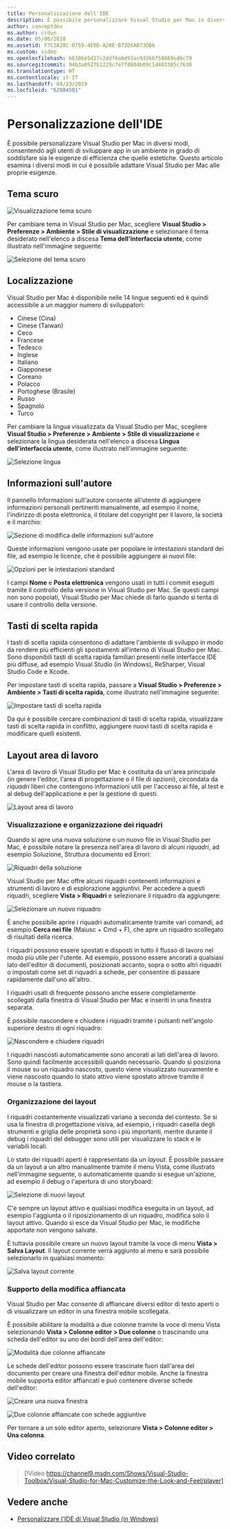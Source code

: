 ```yaml
---
title: Personalizzazione dell'IDE
description: È possibile personalizzare Visual Studio per Mac in diversi modi, consentendo agli utenti di sviluppare app in un ambiente in grado di soddisfare sia le esigenze di efficienza che quelle estetiche. Questo argomento esamina i diversi modi in cui è possibile adattare Visual Studio per Mac alle proprie esigenze.
author: conceptdev
ms.author: crdun
ms.date: 05/06/2018
ms.assetid: F7C2A28C-0759-4E0D-A28E-B72D5AB73DB6
ms.custom: video
ms.openlocfilehash: b8386e5d27c2ddf6abd93ac93266f58869cd6c79
ms.sourcegitcommit: 94b3a052fb1229c7e7f8804b09c1d403385c7630
ms.translationtype: HT
ms.contentlocale: it-IT
ms.lasthandoff: 04/23/2019
ms.locfileid: "62984501"
---
```

# <a name="customizing-the-ide"></a>Personalizzazione dell'IDE

È possibile personalizzare Visual Studio per Mac in diversi modi, consentendo agli utenti di sviluppare app in un ambiente in grado di soddisfare sia le esigenze di efficienza che quelle estetiche. Questo articolo esamina i diversi modi in cui è possibile adattare Visual Studio per Mac alle proprie esigenze.

## <a name="dark-theme"></a>Tema scuro

![Visualizzazione tema scuro](media/customizing-the-ide-image7a.png)

Per cambiare tema in Visual Studio per Mac, scegliere **Visual Studio > Preferenze > Ambiente > Stile di visualizzazione** e selezionare il tema desiderato nell'elenco a discesa **Tema dell'interfaccia utente**, come illustrato nell'immagine seguente:

![Selezione del tema scuro](media/customizing-the-ide-image7b.png)

## <a name="localization"></a>Localizzazione

Visual Studio per Mac è disponibile nelle 14 lingue seguenti ed è quindi accessibile a un maggior numero di sviluppatori:

* Cinese (Cina)
* Cinese (Taiwan)
* Ceco
* Francese
* Tedesco
* Inglese
* Italiano
* Giapponese
* Coreano
* Polacco
* Portoghese (Brasile)
* Russo
* Spagnolo
* Turco

Per cambiare la lingua visualizzata da Visual Studio per Mac, scegliere **Visual Studio > Preferenze > Ambiente > Stile di visualizzazione** e selezionare la lingua desiderata nell'elenco a discesa **Lingua dell'interfaccia utente**, come illustrato nell'immagine seguente:

![Selezione lingua](media/customizing-the-ide-image11a.png)

## <a name="author-information"></a>Informazioni sull'autore

Il pannello Informazioni sull'autore consente all'utente di aggiungere informazioni personali pertinenti manualmente, ad esempio il nome, l'indirizzo di posta elettronica, il titolare del copyright per il lavoro, la società e il marchio:

![Sezione di modifica delle informazioni sull'autore](media/customizing-the-ide-image9a.png)

Queste informazioni vengono usate per popolare le intestazioni standard dei file, ad esempio le licenze, che è possibile aggiungere ai nuovi file:

![Opzioni per le intestazioni standard](media/customizing-the-ide-image8a.png)

I campi **Nome** e **Posta elettronica** vengono usati in tutti i commit eseguiti tramite il controllo della versione in Visual Studio per Mac. Se questi campi non sono popolati, Visual Studio per Mac chiede di farlo quando si tenta di usare il controllo della versione.

## <a name="key-bindings"></a>Tasti di scelta rapida

I tasti di scelta rapida consentono di adattare l'ambiente di sviluppo in modo da rendere più efficienti gli spostamenti all'interno di Visual Studio per Mac. Sono disponibili tasti di scelta rapida familiari presenti nelle interfacce IDE più diffuse, ad esempio Visual Studio (in Windows), ReSharper, Visual Studio Code e Xcode.

Per impostare tasti di scelta rapida, passare a **Visual Studio > Preferenze > Ambiente > Tasti di scelta rapida**, come illustrato nell'immagine seguente:

![Impostare tasti di scelta rapida](media/customizing-the-ide-image10a.png)

Da qui è possibile cercare combinazioni di tasti di scelta rapida, visualizzare tasti di scelta rapida in conflitto, aggiungere nuovi tasti di scelta rapida e modificare quelli esistenti.

## <a name="workspace-layout"></a>Layout area di lavoro

L'area di lavoro di Visual Studio per Mac è costituita da un'area principale (in genere l'editor, l'area di progettazione o il file di opzioni), circondata da *riquadri* liberi che contengono informazioni utili per l'accesso ai file, al test e al debug dell'applicazione e per la gestione di questi.

 ![Layout area di lavoro](media/customizing-the-ide-image1a.png)

### <a name="viewing-and-arranging-pads"></a>Visualizzazione e organizzazione dei riquadri

Quando si apre una nuova soluzione o un nuovo file in Visual Studio per Mac, è possibile notare la presenza nell'area di lavoro di alcuni *riquadri*, ad esempio Soluzione, Struttura documento ed Errori:

![Riquadri della soluzione](media/customizing-the-ide-image2a.png)

Visual Studio per Mac offre alcuni riquadri contenenti informazioni e strumenti di lavoro e di esplorazione aggiuntivi. Per accedere a questi riquadri, scegliere **Vista > Riquadri** e selezionare il riquadro da aggiungere:

![Selezionare un nuovo riquadro](media/customizing-the-ide-image3a.png)

È anche possibile aprire i riquadri automaticamente tramite vari comandi, ad esempio **Cerca nei file** (Maiusc + Cmd + F), che apre un riquadro scollegato di risultati della ricerca.

I riquadri possono essere spostati e disposti in tutto il flusso di lavoro nel modo più utile per l'utente. Ad esempio, possono essere ancorati a qualsiasi lato dell'editor di documenti, posizionati accanto, sopra o sotto altri riquadri o impostati come set di riquadri a schede, per consentire di passare rapidamente dall'uno all'altro.

I riquadri usati di frequente possono anche essere completamente scollegati dalla finestra di Visual Studio per Mac e inseriti in una finestra separata.

È possibile nascondere e chiudere i riquadri tramite i pulsanti nell'angolo superiore destro di ogni riquadro:

![Nascondere e chiudere riquadri](media/customizing-the-ide-image5a.png)

I riquadri nascosti automaticamente sono ancorati ai lati dell'area di lavoro. Sono quindi facilmente accessibili quando necessario. Quando si posiziona il mouse su un riquadro nascosto, questo viene visualizzato nuovamente e viene nascosto quando lo stato attivo viene spostato altrove tramite il mouse o la tastiera.

### <a name="organizing-layouts"></a>Organizzazione dei layout

I riquadri costantemente visualizzati variano a seconda del contesto. Se si usa la finestra di progettazione visiva, ad esempio, i riquadri casella degli strumenti e griglia delle proprietà sono i più importanti, mentre durante il debug i riquadri del debugger sono utili per visualizzare lo stack e le variabili locali.

Lo stato dei riquadri aperti è rappresentato da un *layout*. È possibile passare da un layout a un altro manualmente tramite il menu Vista, come illustrato nell'immagine seguente, o automaticamente quando si esegue un'azione, ad esempio il debug o l'apertura di uno storyboard:

![Selezione di nuovi layout](media/customizing-the-ide-image6b.png)

C'è sempre un layout attivo e qualsiasi modifica eseguita in un layout, ad esempio l'aggiunta o il riposizionamento di un riquadro, modifica solo il layout attivo. Quando si esce da Visual Studio per Mac, le modifiche apportate non vengono salvate.

È tuttavia possibile creare un nuovo layout tramite la voce di menu **Vista > Salva Layout**. Il layout corrente verrà aggiunto al menu e sarà possibile selezionarlo in qualsiasi momento:

![Salva layout corrente](media/customizing-the-ide-image6a.png)

### <a name="side-by-side-editing-support"></a>Supporto della modifica affiancata

Visual Studio per Mac consente di affiancare diversi editor di testo aperti o di visualizzare un editor in una finestra mobile scollegata.

È possibile abilitare la modalità a due colonne tramite la voce di menu Vista selezionando **Vista > Colonne editor > Due colonne** o trascinando una scheda dell'editor su uno dei bordi dell'area dell'editor:

![Modalità due colonne affiancate](media/customizing-the-ide-sbs.png)

Le schede dell'editor possono essere trascinate fuori dall'area del documento per creare una finestra dell'editor mobile. Anche la finestra mobile supporta editor affiancati e può contenere diverse schede dell'editor:

![Creare una nuova finestra](media/customizing-the-ide-sbs1.png)

![Due colonne affiancate con schede aggiuntive](media/customizing-the-ide-sbs2.png)

Per tornare a un solo editor aperto, selezionare **Vista > Colonne editor > Una colonna**.

## <a name="related-video"></a>Video correlato

> [!Video https://channel9.msdn.com/Shows/Visual-Studio-Toolbox/Visual-Studio-for-Mac-Customize-the-Look-and-Feel/player]

## <a name="see-also"></a>Vedere anche

- [Personalizzare l'IDE di Visual Studio (in Windows)](/visualstudio/ide/personalizing-the-visual-studio-ide)